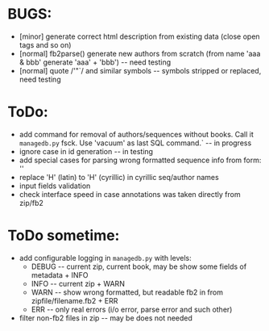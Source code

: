 # BUGS:

  * [minor] generate correct html description from existing data (close open tags and so on)
  * [normal] fb2parse() generate new authors from scratch (from name 'aaa & bbb' generate 'aaa' + 'bbb') -- need testing
  * [normal] quote /'"`/ and similar symbols -- symbols stripped or replaced, need testing

# ToDo:

  * add command for removal of authors/sequences without books. Call it `managedb.py` fsck. Use 'vacuum' as last SQL command.` -- in progress
  * ignore case in id generation -- in testing
  * add special cases for parsing wrong formatted sequence info from form: '<sequence number="« name=»Эссе"/>'
  * replace 'H' (latin) to 'Н' (cyrillic) in cyrillic seq/author names
  * input fields validation
  * check interface speed in case annotations was taken directly from zip/fb2

# ToDo sometime:

  * add configurable logging in `managedb.py` with levels:
    - DEBUG -- current zip, current book, may be show some fields of metadata + INFO
    - INFO  -- current zip + WARN
    - WARN  -- show wrong formatted, but readable fb2 in from zipfile/filename.fb2 + ERR
    - ERR   -- only real errors (i/o error, parse error and such other)
  * filter non-fb2 files in zip -- may be does not needed
